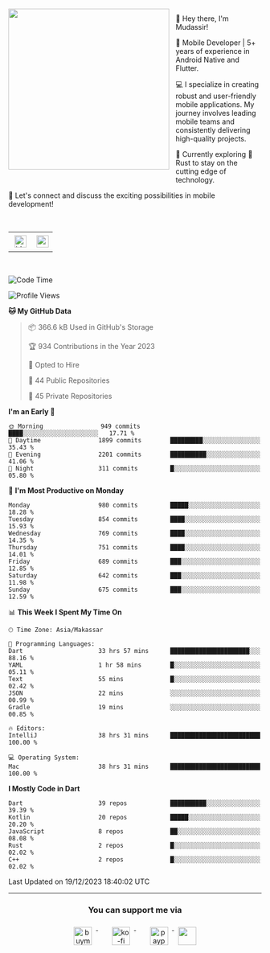 <a href="https://lazycatlabs.com/" target="_blank">
<img 
  src="https://github-production-user-asset-6210df.s3.amazonaws.com/1531684/281783264-5b2e172d-feb8-40de-9846-a70379b758fb.png" 
  style="margin-top:20px;margin-right:13px;margin-bottom:20px"
  align="left" 
  height="320px"
/>
</a>
<br>
<p>
 👋 Hey there, I'm Mudassir!

🚀 Mobile Developer | 5+ years of experience in Android Native and Flutter.

💻 I specialize in creating robust and user-friendly mobile applications. My journey involves leading mobile teams and consistently delivering high-quality projects.

🌱 Currently exploring 🦀 Rust to stay on the cutting edge of technology.

🔗 Let's connect and discuss the exciting possibilities in mobile development!

<br>

<table style="border:none; border-collapse:collapse; cellspacing:0; cellpadding:0">
    <tr>
        <td>
           <a href="https://www.linkedin.com/in/lzyct/" target="_blank">
              <img src="https://github.com/ukieTux/ukieTux/blob/master/assets/linkedin.svg" alt="LinkedIn" style="vertical-align:top; margin:4px" height=24>
          </a>
        </td>
        <td>
           <a href = "https://www.upwork.com/freelancers/~01913209d41be922f1?viewMode=1">
              <img src="https://img.shields.io/badge/UpWork-6FDA44?logo=Upwork&logoColor=white" height=24/>
           </a>
        </td>
    </tr>
</table>

<br>

<!--START_SECTION:waka-->
![Code Time](http://img.shields.io/badge/Code%20Time-5%2C559%20hrs%2017%20mins-blue)

![Profile Views](http://img.shields.io/badge/Profile%20Views-1-blue)

**🐱 My GitHub Data** 

> 📦 366.6 kB Used in GitHub's Storage 
 > 
> 🏆 934 Contributions in the Year 2023
 > 
> 💼 Opted to Hire
 > 
> 📜 44 Public Repositories 
 > 
> 🔑 45 Private Repositories 
 > 
**I'm an Early 🐤** 

```text
🌞 Morning                949 commits         ████░░░░░░░░░░░░░░░░░░░░░   17.71 % 
🌆 Daytime                1899 commits        █████████░░░░░░░░░░░░░░░░   35.43 % 
🌃 Evening                2201 commits        ██████████░░░░░░░░░░░░░░░   41.06 % 
🌙 Night                  311 commits         █░░░░░░░░░░░░░░░░░░░░░░░░   05.80 % 
```
📅 **I'm Most Productive on Monday** 

```text
Monday                   980 commits         █████░░░░░░░░░░░░░░░░░░░░   18.28 % 
Tuesday                  854 commits         ████░░░░░░░░░░░░░░░░░░░░░   15.93 % 
Wednesday                769 commits         ████░░░░░░░░░░░░░░░░░░░░░   14.35 % 
Thursday                 751 commits         ████░░░░░░░░░░░░░░░░░░░░░   14.01 % 
Friday                   689 commits         ███░░░░░░░░░░░░░░░░░░░░░░   12.85 % 
Saturday                 642 commits         ███░░░░░░░░░░░░░░░░░░░░░░   11.98 % 
Sunday                   675 commits         ███░░░░░░░░░░░░░░░░░░░░░░   12.59 % 
```


📊 **This Week I Spent My Time On** 

```text
🕑︎ Time Zone: Asia/Makassar

💬 Programming Languages: 
Dart                     33 hrs 57 mins      ██████████████████████░░░   88.16 % 
YAML                     1 hr 58 mins        █░░░░░░░░░░░░░░░░░░░░░░░░   05.11 % 
Text                     55 mins             █░░░░░░░░░░░░░░░░░░░░░░░░   02.42 % 
JSON                     22 mins             ░░░░░░░░░░░░░░░░░░░░░░░░░   00.99 % 
Gradle                   19 mins             ░░░░░░░░░░░░░░░░░░░░░░░░░   00.85 % 

🔥 Editors: 
IntelliJ                 38 hrs 31 mins      █████████████████████████   100.00 % 

💻 Operating System: 
Mac                      38 hrs 31 mins      █████████████████████████   100.00 % 
```

**I Mostly Code in Dart** 

```text
Dart                     39 repos            ██████████░░░░░░░░░░░░░░░   39.39 % 
Kotlin                   20 repos            █████░░░░░░░░░░░░░░░░░░░░   20.20 % 
JavaScript               8 repos             ██░░░░░░░░░░░░░░░░░░░░░░░   08.08 % 
Rust                     2 repos             █░░░░░░░░░░░░░░░░░░░░░░░░   02.02 % 
C++                      2 repos             █░░░░░░░░░░░░░░░░░░░░░░░░   02.02 % 
```




 Last Updated on 19/12/2023 18:40:02 UTC
<!--END_SECTION:waka-->



---
<h3 align="center">You can support me via</h3>
<p align="center">
  <a href="https://www.buymeacoffee.com/Lzyct" target="_blank">
    <img src="https://www.buymeacoffee.com/assets/img/guidelines/download-assets-sm-2.svg" alt="buymeacoffe" style="vertical-align:top; margin:8px" height="36">
  </a>&nbsp;&nbsp;&nbsp;&nbsp;
   <a href="https://ko-fi.com/Lzyct" target="_blank">
    <img src="https://help.ko-fi.com/system/photos/3604/0095/9793/logo_circle.png" alt="ko-fi" style="vertical-align:top; margin:8px" height="36">
  </a>&nbsp;&nbsp;&nbsp;&nbsp;
  <a href="https://paypal.me/ukieTux" target="_blank">
    <img src="https://blog.zoom.us/wp-content/uploads/2019/08/paypal.png" alt="paypal" style="vertical-align:top; margin:8px" height="36">
  </a>
  <a href="https://saweria.co/Lzyct" target="_blank">
   <img src="https://1.bp.blogspot.com/-7OuHSxaNk6A/X92QPg8L9kI/AAAAAAAAG0E/lUzKf_uuVP8jCqvXpA7juh_l-TfK2jnbwCLcBGAsYHQ/s16000/SAWERIA.webp" style="vertical-align:top; margin:8px" height="36">
  </a>
</p>
<br><br>
